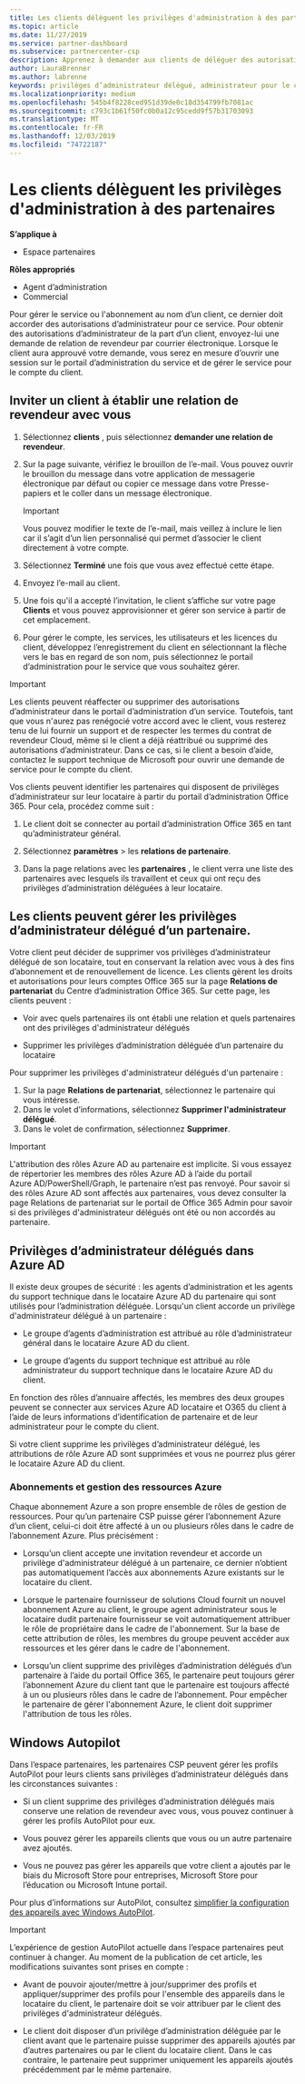 ```yaml
---
title: Les clients délèguent les privilèges d'administration à des partenaires | Espace partenaires
ms.topic: article
ms.date: 11/27/2019
ms.service: partner-dashboard
ms.subservice: partnercenter-csp
description: Apprenez à demander aux clients de déléguer des autorisations d’administrateur à un revendeur ou de supprimer les mêmes autorisations et l’utilisation des autorisations.
author: LauraBrenner
ms.author: labrenne
keywords: privilèges d’administrateur délégué, administrateur pour le compte de, supprimer des privilèges, DAP, ADMINISTRATE
ms.localizationpriority: medium
ms.openlocfilehash: 545b4f8228ced951d39de0c18d354799fb7081ac
ms.sourcegitcommit: c793c1b61f50fc0b0a12c95cedd9f57b31703093
ms.translationtype: MT
ms.contentlocale: fr-FR
ms.lasthandoff: 12/03/2019
ms.locfileid: "74722187"
---
```

# <a name="customers-delegate-administration-privileges-to-partners"></a>Les clients délèguent les privilèges d'administration à des partenaires

**S’applique à**

- Espace partenaires

**Rôles appropriés**

- Agent d’administration
- Commercial

Pour gérer le service ou l'abonnement au nom d’un client, ce dernier doit accorder des autorisations d’administrateur pour ce service. Pour obtenir des autorisations d’administrateur de la part d’un client, envoyez-lui une demande de relation de revendeur par courrier électronique. Lorsque le client aura approuvé votre demande, vous serez en mesure d’ouvrir une session sur le portail d’administration du service et de gérer le service pour le compte du client. 

## <a name="invite-a-customer-to-establish-a-reseller-relationship-with-you"></a>Inviter un client à établir une relation de revendeur avec vous

1.  Sélectionnez **clients** , puis sélectionnez **demander une relation de revendeur**.

2.  Sur la page suivante, vérifiez le brouillon de l’e-mail. Vous pouvez ouvrir le brouillon du message dans votre application de messagerie électronique par défaut ou copier ce message dans votre Presse-papiers et le coller dans un message électronique. 

    >[!IMPORTANT]
    >Vous pouvez modifier le texte de l’e-mail, mais veillez à inclure le lien car il s’agit d’un lien personnalisé qui permet d’associer le client directement à votre compte. 
    
3.  Sélectionnez **Terminé** une fois que vous avez effectué cette étape.

4.  Envoyez l’e-mail au client.

5.  Une fois qu'il a accepté l’invitation, le client s’affiche sur votre page **Clients** et vous pouvez approvisionner et gérer son service à partir de cet emplacement.

6.  Pour gérer le compte, les services, les utilisateurs et les licences du client, développez l’enregistrement du client en sélectionnant la flèche vers le bas en regard de son nom, puis sélectionnez le portail d’administration pour le service que vous souhaitez gérer.

>[!IMPORTANT]  
>Les clients peuvent réaffecter ou supprimer des autorisations d’administrateur dans le portail d’administration d’un service. Toutefois, tant que vous n'aurez pas renégocié votre accord avec le client, vous resterez tenu de lui fournir un support et de respecter les termes du contrat de revendeur Cloud, même si le client a déjà réattribué ou supprimé des autorisations d’administrateur. Dans ce cas, si le client a besoin d’aide, contactez le support technique de Microsoft pour ouvrir une demande de service pour le compte du client.

Vos clients peuvent identifier les partenaires qui disposent de privilèges d’administrateur sur leur locataire à partir du portail d’administration Office 365. Pour cela, procédez comme suit :

1. Le client doit se connecter au portail d’administration Office 365 en tant qu’administrateur général.

2. Sélectionnez **paramètres** > les **relations de partenaire**.

3. Dans la page relations avec les **partenaires** , le client verra une liste des partenaires avec lesquels ils travaillent et ceux qui ont reçu des privilèges d’administration déléguées à leur locataire.

## <a name="customers-can-manage-a-partners-delegated-admin-privileges"></a>Les clients peuvent gérer les privilèges d’administrateur délégué d’un partenaire. 

Votre client peut décider de supprimer vos privilèges d’administrateur délégué de son locataire, tout en conservant la relation avec vous à des fins d’abonnement et de renouvellement de licence. Les clients gèrent les droits et autorisations pour leurs comptes Office 365 sur la page **Relations de partenariat** du Centre d’administration Office 365. Sur cette page, les clients peuvent :

- Voir avec quels partenaires ils ont établi une relation et quels partenaires ont des privilèges d'administrateur délégués

- Supprimer les privilèges d’administration déléguée d’un partenaire du locataire

Pour supprimer les privilèges d'administrateur délégués d'un partenaire :

1. Sur la page **Relations de partenariat**, sélectionnez le partenaire qui vous intéresse.
2. Dans le volet d’informations, sélectionnez **Supprimer l'administrateur délégué**.
3. Dans le volet de confirmation, sélectionnez **Supprimer**.

>[!IMPORTANT]  
>L'attribution des rôles Azure AD au partenaire est implicite. Si vous essayez de répertorier les membres des rôles Azure AD à l’aide du portail Azure AD/PowerShell/Graph, le partenaire n’est pas renvoyé. Pour savoir si des rôles Azure AD sont affectés aux partenaires, vous devez consulter la page Relations de partenariat sur le portail de Office 365 Admin pour savoir si des privilèges d'administrateur délégués ont été ou non accordés au partenaire.

## <a name="delegated-admin-privileges-in-azure-ad"></a>Privilèges d’administrateur délégués dans Azure AD 

Il existe deux groupes de sécurité : les agents d’administration et les agents du support technique dans le locataire Azure AD du partenaire qui sont utilisés pour l’administration déléguée. Lorsqu'un client accorde un privilège d'administrateur délégué à un partenaire :

- Le groupe d’agents d’administration est attribué au rôle d’administrateur général dans le locataire Azure AD du client.

- Le groupe d’agents du support technique est attribué au rôle administrateur du support technique dans le locataire Azure AD du client.

En fonction des rôles d’annuaire affectés, les membres des deux groupes peuvent se connecter aux services Azure AD locataire et O365 du client à l’aide de leurs informations d’identification de partenaire et de leur administrateur pour le compte du client.

Si votre client supprime les privilèges d’administrateur délégué, les attributions de rôle Azure AD sont supprimées et vous ne pourrez plus gérer le locataire Azure AD du client.

### <a name="azure-subscriptions-and-resource-management"></a>Abonnements et gestion des ressources Azure

Chaque abonnement Azure a son propre ensemble de rôles de gestion de ressources. Pour qu’un partenaire CSP puisse gérer l’abonnement Azure d’un client, celui-ci doit être affecté à un ou plusieurs rôles dans le cadre de l’abonnement Azure. Plus précisément :

- Lorsqu’un client accepte une invitation revendeur et accorde un privilège d'administrateur délégué à un partenaire, ce dernier n’obtient pas automatiquement l’accès aux abonnements Azure existants sur le locataire du client.

- Lorsque le partenaire fournisseur de solutions Cloud fournit un nouvel abonnement Azure au client, le groupe agent administrateur sous le locataire dudit partenaire fournisseur se voit automatiquement attribuer le rôle de propriétaire dans le cadre de l'abonnement. Sur la base de cette attribution de rôles, les membres du groupe peuvent accéder aux ressources et les gérer dans le cadre de l'abonnement.

- Lorsqu’un client supprime des privilèges d’administration délégués d’un partenaire à l’aide du portail Office 365, le partenaire peut toujours gérer l’abonnement Azure du client tant que le partenaire est toujours affecté à un ou plusieurs rôles dans le cadre de l’abonnement. Pour empêcher le partenaire de gérer l'abonnement Azure, le client doit supprimer l'attribution de tous les rôles.

## <a name="windows-autopilot"></a>Windows Autopilot

<!--Maggie, 12/5/18 - Removed table showing what different CSP partner types can and can't do because all partner types are now in parity. As per Bhavya Chopra in bug 19841770.-->

Dans l’espace partenaires, les partenaires CSP peuvent gérer les profils AutoPilot pour leurs clients sans privilèges d’administrateur délégués dans les circonstances suivantes : 

- Si un client supprime des privilèges d’administration délégués mais conserve une relation de revendeur avec vous, vous pouvez continuer à gérer les profils AutoPilot pour eux.

- Vous pouvez gérer les appareils clients que vous ou un autre partenaire avez ajoutés. 

- Vous ne pouvez pas gérer les appareils que votre client a ajoutés par le biais du Microsoft Store pour entreprises, Microsoft Store pour l’éducation ou Microsoft Intune portail.

Pour plus d’informations sur AutoPilot, consultez [simplifier la configuration des appareils avec Windows AutoPilot](https://docs.microsoft.com/partner-center/autopilot).

>[!IMPORTANT]  
>L’expérience de gestion AutoPilot actuelle dans l’espace partenaires peut continuer à changer. Au moment de la publication de cet article, les modifications suivantes sont prises en compte :

- Avant de pouvoir ajouter/mettre à jour/supprimer des profils et appliquer/supprimer des profils pour l'ensemble des appareils dans le locataire du client, le partenaire doit se voir attribuer par le client des privilèges d'administrateur délégués.

- Le client doit disposer d’un privilège d’administration déléguée par le client avant que le partenaire puisse supprimer des appareils ajoutés par d’autres partenaires ou par le client du locataire client. Dans le cas contraire, le partenaire peut supprimer uniquement les appareils ajoutés précédemment par le même partenaire.
